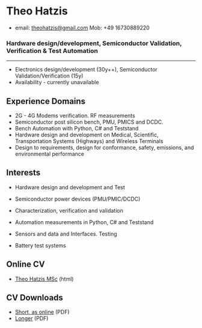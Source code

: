 # Theo Hatzis 

* email: theohatzis@gmail.com		Mob: +49 16730889220  


### Hardware design/development, Semiconductor Validation, Verification & Test Automation 
----------------------------------------


* Electronics design/development (30y++), Semiconductor Validation/Verification (15y)
* Availability - currently unavailable 

## Experience Domains
* 2G - 4G Modems verification. RF measurements 
* Semiconductor post silicon bench, PMU, PMICS and DCDC. 
* Bench Automation with Python, C# and Teststand 
* Hardware design and development on Medical, Scientific, Transportation Systems (Highways) and Wireless Terminals
* Design to requirements, design for conformance, safety, emissions, and environmental performance 

## Interests

* Hardware design and development and Test

* Semiconductor power devices (PMU/PMIC/DCDC) 
* Characterization, verification and validation
* Automation measurements in Python, C# and Teststand
* Sensors and data and Interfaces. Testing  
* Battery test systems 


## Online  CV  

* [Theo Hatzis MSc](docs/Theo_Hatzis_3b.html) (html)

## CV Downloads

* [Short, as online](docs/Theo_Hatzis_3b.pdf) (PDF) 
* [Longer](docs/Theo_Hatzis_2.pdf) (PDF) 

